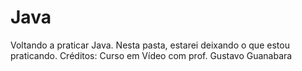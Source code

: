 # Java
Voltando a praticar Java. Nesta pasta, estarei deixando o que estou praticando.
Créditos: Curso em Vídeo com prof. Gustavo Guanabara
